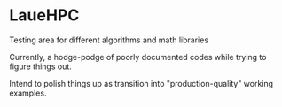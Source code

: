 # LaueHPC
Testing area for different algorithms and math libraries

Currently, a hodge-podge of poorly documented codes while trying to figure things out.

Intend to polish things up as transition into "production-quality" working examples. 
